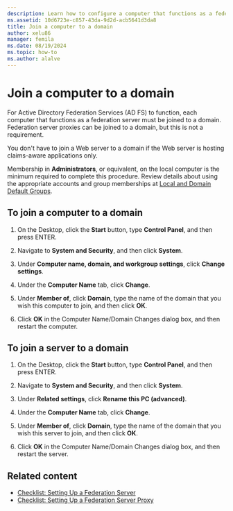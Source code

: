 ```yaml
---
description: Learn how to configure a computer that functions as a federation server to join it to a domain.
ms.assetid: 10d6723e-c857-43da-9d2d-acb5641d3da8
title: Join a computer to a domain
author: xelu86
manager: femila
ms.date: 08/19/2024
ms.topic: how-to
ms.author: alalve
---
```


# Join a computer to a domain

For Active Directory Federation Services (AD FS) to function, each computer that functions as a federation server must be joined to a domain. Federation server proxies can be joined to a domain, but this is not a requirement.

You don't have to join a Web server to a domain if the Web server is hosting claims-aware applications only.

Membership in **Administrators**, or equivalent, on the local computer is the minimum required to complete this procedure. Review details about using the appropriate accounts and group memberships at [Local and Domain Default Groups](/previous-versions/orphan-topics/ws.10/dd728026(v=ws.10)).

## To join a computer to a domain

1. On the Desktop, click the **Start** button, type **Control Panel**, and then press ENTER.

1. Navigate to **System and Security**, and then click **System**.

1. Under **Computer name, domain, and workgroup settings**, click **Change settings**.

1. Under the **Computer Name** tab, click **Change**.

1. Under **Member of**, click **Domain**, type the name of the domain that you wish this computer to join, and then click **OK**.

1. Click **OK** in the Computer Name/Domain Changes dialog box, and then restart the computer.

## To join a server to a domain

1. On the Desktop, click the **Start** button, type **Control Panel**, and then press ENTER.

1. Navigate to **System and Security**, and then click **System**.

1. Under **Related settings**, click **Rename this PC (advanced)**.

1. Under the **Computer Name** tab, click **Change**.

1. Under **Member of**, click **Domain**, type the name of the domain that you wish this server to join, and then click **OK**.

1. Click **OK** in the Computer Name/Domain Changes dialog box, and then restart the server.

## Related content

- [Checklist: Setting Up a Federation Server](Checklist--Setting-Up-a-Federation-Server.md)
- [Checklist: Setting Up a Federation Server Proxy](Checklist--Setting-Up-a-Federation-Server-Proxy.md)
